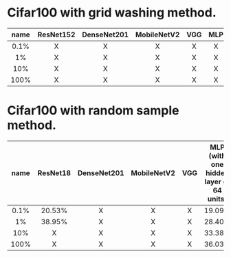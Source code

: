 

Cifar100 with grid washing method.
======================================

name | ResNet152 |  DenseNet201 |  MobileNetV2  |  VGG |    MLP    
 :-: | :-: | :-: | :-: |  :-: | :-:
 0.1% |  X | X  |  X  |  X  |  X |
 1% | X  | X  |  X  |  X  |  X |
 10% | X  | X  |  X  | X   | X  |
100% |  X |  X |  X  | X   | X  |






Cifar100 with random sample method.
======================================

name | ResNet18 |  DenseNet201 |  MobileNetV2  |  VGG |    MLP (with one hidden layer of 64 units)   
 :-: | :-: | :-: | :-: |  :-: | :-:
 0.1% |  20.53% | X  |  X  |  X  |  19.09% |
 1% | 38.95%  | X  |  X  |  X  |  28.40% |
 10% | X  | X  |  X  | X   | 33.38%  |
100% |  X |  X |  X  | X   | 36.03%  |
